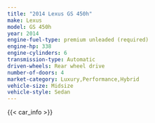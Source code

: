 ```yaml
---
title: "2014 Lexus GS 450h"
make: Lexus
model: GS 450h
year: 2014
engine-fuel-type: premium unleaded (required)
engine-hp: 338
engine-cylinders: 6
transmission-type: Automatic
driven-wheels: Rear wheel drive
number-of-doors: 4
market-category: Luxury,Performance,Hybrid
vehicle-size: Midsize
vehicle-style: Sedan
---
```


{{< car_info >}}
